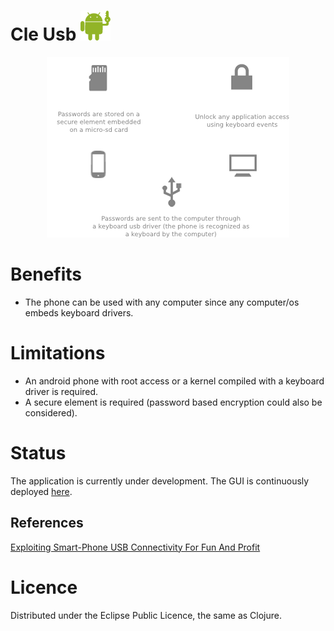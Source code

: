 Cle Usb ![Cle Usb logo](./img/logo.png)
=======
<p align="center">
   <img src="https://github.com/Ewen0/cle-usb/blob/master/img/cle-usb.png?raw=true" alt="Cle Usb schema"/>
</p>

Benefits
========

* The phone can be used with any computer since any computer/os embeds keyboard drivers.

Limitations
===========

* An android phone with root access or a kernel compiled with a keyboard driver is required.
* A secure element is required (password based encryption could also be considered).

Status
======

The application is currently under development. The GUI is continuously deployed [here](http://www.cle-usb.pw).

References
----------
[Exploiting Smart-Phone USB Connectivity For Fun And Profit](http://cs.gmu.edu/~astavrou/research/acsac10.pdf)

Licence
=======

Distributed under the Eclipse Public Licence, the same as Clojure.
